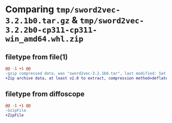 # Comparing `tmp/sword2vec-3.2.1b0.tar.gz` & `tmp/sword2vec-3.2.2b0-cp311-cp311-win_amd64.whl.zip`

## filetype from file(1)

```diff
@@ -1 +1 @@
-gzip compressed data, was "sword2vec-3.2.1b0.tar", last modified: Sat May 27 06:27:44 2023, max compression
+Zip archive data, at least v2.0 to extract, compression method=deflate
```

## filetype from diffoscope

```diff
@@ -1 +1 @@
-GzipFile
+ZipFile
```

